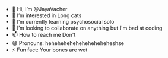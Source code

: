 - 👋 Hi, I’m @JayaVacher
- 👀 I’m interested in Long cats
- 🌱 I’m currently learning psychosocial solo
- 💞️ I’m looking to collaborate on anything but I'm bad at coding
- 📫 How to reach me Don't
- 😄 Pronouns: heheheheheheheheheheheshse
- ⚡ Fun fact: Your bones are wet 

<!---
JayaVacher/JayaVacher is a ✨ special ✨ repository because its `README.md` (this file) appears on your GitHub profile.
You can click the Preview link to take a look at your changes.
--->

